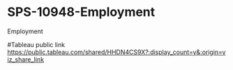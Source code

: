 # SPS-10948-Employment
Employment




#Tableau public link
https://public.tableau.com/shared/HHDN4CS9X?:display_count=y&:origin=viz_share_link
